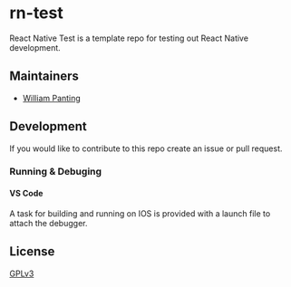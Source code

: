 # rn-test
React Native Test is a template repo for testing out React Native development.

## Maintainers
* [William Panting](https://github.com/willtp87)

## Development
If you would like to contribute to this repo create an issue or pull request.

### Running & Debuging
#### VS Code
A task for building and running on IOS is provided with a launch file to attach the debugger.

## License

[GPLv3](http://www.gnu.org/licenses/gpl-3.0.txt)